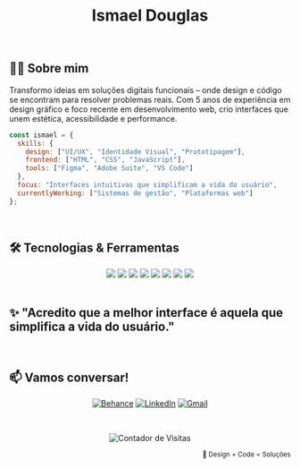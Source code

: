 <div align="center">
  
# Ismael Douglas

</div>

<br>

## 👨‍💻 Sobre mim

Transformo ideias em soluções digitais funcionais – onde design e código se encontram para resolver problemas reais. Com 5 anos de experiência em design gráfico e foco recente em desenvolvimento web, crio interfaces que unem estética, acessibilidade e performance.

```javascript
const ismael = {
  skills: {
    design: ["UI/UX", "Identidade Visual", "Prototipagem"],
    frontend: ["HTML", "CSS", "JavaScript"],
    tools: ["Figma", "Adobe Suite", "VS Code"]
  },
  focus: "Interfaces intuitivas que simplificam a vida do usuário",
  currentlyWorking: ["Sistemas de gestão", "Plataformas web"]
};
```

<br>

## 🛠️ Tecnologias & Ferramentas

<div align="center">
  
<img src="https://img.shields.io/badge/HTML5-FF5722?style=for-the-badge&logo=html5&logoColor=white" />
<img src="https://img.shields.io/badge/CSS3-1572B6?style=for-the-badge&logo=css3&logoColor=white" />
<img src="https://img.shields.io/badge/JavaScript-F7DF1E?style=for-the-badge&logo=javascript&logoColor=black" />
<img src="https://img.shields.io/badge/Figma-F24E1E?style=for-the-badge&logo=figma&logoColor=white" />
<img src="https://img.shields.io/badge/Photoshop-31A8FF?style=for-the-badge&logo=adobe%20photoshop&logoColor=white" />
<img src="https://img.shields.io/badge/Illustrator-FF9A00?style=for-the-badge&logo=adobe%20illustrator&logoColor=white" />
<img src="https://img.shields.io/badge/After%20Effects-9999FF?style=for-the-badge&logo=adobe%20after%20effects&logoColor=white" />
<img src="https://img.shields.io/badge/VS%20Code-007ACC?style=for-the-badge&logo=visual%20studio%20code&logoColor=white" />

</div>

<br>

## ✨ "Acredito que a melhor interface é aquela que simplifica a vida do usuário."


<br>

## 📫 Vamos conversar!

<div align="center">
  
[![Behance](https://img.shields.io/badge/-Behance-FF5722?style=for-the-badge&logo=behance&logoColor=white)](https://www.behance.net/ismaeldouglas)
[![LinkedIn](https://img.shields.io/badge/-LinkedIn-FF5722?style=for-the-badge&logo=linkedin&logoColor=white)](https://www.linkedin.com/in/ismael-douglas-silva)
[![Gmail](https://img.shields.io/badge/-Gmail-FF5722?style=for-the-badge&logo=gmail&logoColor=white)](mailto:ismaeldouglas.silva20@gmail.com)

</div>

<br>

<div align="center">
  
![Contador de Visitas](https://profile-counter.glitch.me/seunome/count.svg)

</div>

<div align="right">
  <sub>🔶 Design + Code = Soluções</sub>
</div>
